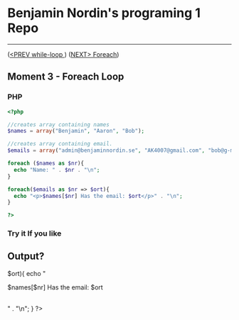 #  Benjamin Nordin's programing 1 Repo #

***
([<PREV while-loop ](./do-while.md)) ([NEXT\> Foreach](./foreach.md))

##  Moment 3 - Foreach Loop ##


### PHP ###

```php
<?php

//creates array containing names
$names = array("Benjamin", "Aaron", "Bob");

//creates array containing email.
$emails = array("admin@benjaminnordin.se", "AK4007@gmail.com", "bob@g-mail.dog");

foreach ($names as $nr){
  echo "Name: " . $nr . "\n";
}

foreach($emails as $nr => $ort){
  echo "<p>$names[$nr] Has the email: $ort</p>" . "\n";
}

?>
```


### Try it If you like ###

<script src="//repl.it/embed/Lk2T/0.js"></script>

## Output? ##

<?php

//creates array containing names
$names = array("Benjamin", "Aaron", "Bob");

//creates array containing email.
$emails = array("admin@benjaminnordin.se", "AK4007@gmail.com", "bob@g-mail.dog");

foreach ($names as $nr){
  echo "Name: " . $nr . "\n";
}

foreach($emails as $nr => $ort){
  echo "<p>$names[$nr] Has the email: $ort</p> </br>" . "\n";
}

?>
